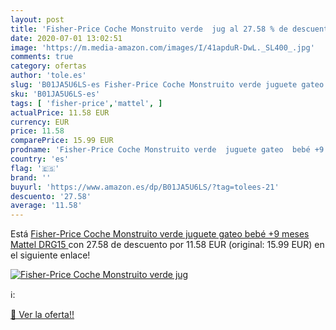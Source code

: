 ```yaml
---
layout: post
title: 'Fisher-Price Coche Monstruito verde  jug al 27.58 % de descuento'
date: 2020-07-01 13:02:51
image: 'https://m.media-amazon.com/images/I/41apduR-DwL._SL400_.jpg'
comments: true
category: ofertas
author: 'tole.es'
slug: 'B01JA5U6LS-es Fisher-Price Coche Monstruito verde juguete gateo bebé +9...'
sku: 'B01JA5U6LS-es'
tags: [ 'fisher-price','mattel', ]
actualPrice: 11.58 EUR
currency: EUR
price: 11.58
comparePrice: 15.99 EUR
prodname: 'Fisher-Price Coche Monstruito verde  juguete gateo  bebé +9 meses  Mattel DRG15 '
country: 'es'
flag: '🇪🇸'
brand: ''
buyurl: 'https://www.amazon.es/dp/B01JA5U6LS/?tag=tolees-21'
descuento: '27.58'
average: '11.58'
---
```


Está [Fisher-Price Coche Monstruito verde  juguete gateo  bebé +9 meses  Mattel DRG15 ](https://www.amazon.es/dp/B01JA5U6LS/?tag=tolees-21) con 27.58 de descuento por 11.58 EUR (original: 15.99 EUR) en el siguiente enlace!

[![Fisher-Price Coche Monstruito verde  jug](https://m.media-amazon.com/images/I/41apduR-DwL._SL400_.jpg)](https://www.amazon.es/dp/B01JA5U6LS/?tag=tolees-21)

ℹ️:


[🛒 Ver la oferta!!](https://www.amazon.es/dp/B01JA5U6LS/?tag=tolees-21)
